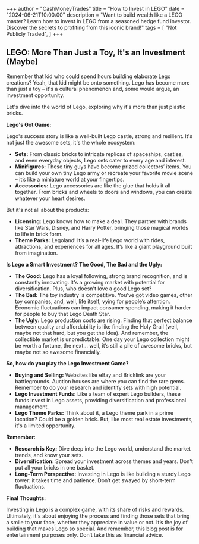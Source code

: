 +++
author = "CashMoneyTrades"
title = "How to Invest in LEGO"
date = "2024-06-21T10:00:00"
description = "Want to build wealth like a LEGO master? Learn how to invest in LEGO from a seasoned hedge fund investor.  Discover the secrets to profiting from this iconic brand!"
tags = [
    "Not Publicly Traded",
]
+++
        


##  LEGO: More Than Just a Toy, It's an Investment (Maybe)

Remember that kid who could spend hours building elaborate Lego creations? Yeah, that kid might be onto something.  Lego has become more than just a toy – it's a cultural phenomenon and, some would argue, an investment opportunity.  

Let's dive into the world of Lego, exploring why it's more than just plastic bricks.  

**Lego's Got Game:**

Lego's success story is like a well-built Lego castle, strong and resilient.  It's not just the awesome sets, it's the whole ecosystem:

* **Sets:**  From classic bricks to intricate replicas of spaceships, castles, and even everyday objects, Lego sets cater to every age and interest. 
* **Minifigures:**  These tiny guys have become prized collectors’ items. You can build your own tiny Lego army or recreate your favorite movie scene – it’s like a miniature world at your fingertips.
* **Accessories:**  Lego accessories are like the glue that holds it all together. From bricks and wheels to doors and windows, you can create whatever your heart desires.

But it's not all about the products:

* **Licensing:** Lego knows how to make a deal. They partner with brands like Star Wars, Disney, and Harry Potter, bringing those magical worlds to life in brick form.
* **Theme Parks:**  Legoland! It’s a real-life Lego world with rides, attractions, and experiences for all ages.  It’s like a giant playground built from imagination. 

**Is Lego a Smart Investment? The Good, The Bad and the Ugly:**

* **The Good:**  Lego has a loyal following, strong brand recognition, and is constantly innovating. It's a growing market with potential for diversification.  Plus, who doesn't love a good Lego set?  
* **The Bad:** The toy industry is competitive. You've got video games, other toy companies, and, well, life itself, vying for people’s attention. Economic fluctuations can impact consumer spending, making it harder for people to buy that Lego Death Star.
* **The Ugly:**  Lego production costs are rising.  Finding that perfect balance between quality and affordability is like finding the Holy Grail (well, maybe not that hard, but you get the idea).  And remember, the collectible market is unpredictable.  One day your Lego collection might be worth a fortune, the next… well, it’s still a pile of awesome bricks, but maybe not so awesome financially. 

**So, how do you play the Lego Investment Game?**

* **Buying and Selling:** Websites like eBay and Bricklink are your battlegrounds. Auction houses are where you can find the rare gems.   Remember to do your research and identify sets with high potential. 
* **Lego Investment Funds:**  Like a team of expert Lego builders, these funds invest in Lego assets, providing diversification and professional management.
* **Lego Theme Parks:**  Think about it, a Lego theme park in a prime location?  Could be a golden brick.  But, like most real estate investments, it's a limited opportunity. 

**Remember:**

* **Research is Key:**  Dive deep into the Lego world, understand the market trends, and know your sets.
* **Diversification:**  Spread your investment across themes and years. Don't put all your bricks in one basket. 
* **Long-Term Perspective:**  Investing in Lego is like building a sturdy Lego tower: it takes time and patience. Don’t get swayed by short-term fluctuations. 

**Final Thoughts:**

Investing in Lego is a complex game, with its share of risks and rewards.  Ultimately, it's about enjoying the process and finding those sets that bring a smile to your face, whether they appreciate in value or not.  It’s the joy of building that makes Lego so special.  And remember, this blog post is for entertainment purposes only.  Don’t take this as financial advice. 

        